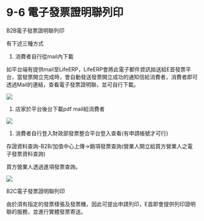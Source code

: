 # 9-6 電子發票證明聯列印

B2B電子發票證明聯列印

有下述三種方式

1. 消費者自行從mail內下載

如平台端有提供mail至LifeERP，LifeERP會將此電子郵件資訊拋送給E首發票平台，當發票開立完成時，會自動發送發票開立成功的通知信給消費者，消費者即可透過Mail的連結，查看電子發票證明聯，並可自行下載。

![](https://github.com/lifecomService/LifeERP_manuals/tree/c5f5cca33bca11311bde6512cab215b123ef8fd0/.gitbook/assets/image%20%2863%29.png)

1. 店家於平台後台下載pdf mail給消費者

![](https://github.com/lifecomService/LifeERP_manuals/tree/c5f5cca33bca11311bde6512cab215b123ef8fd0/.gitbook/assets/image%20%2855%29.png)

1. 消費者自行登入財政部發票整合平台登入查看\(有申請帳號才可行\)

存證資料查詢-B2B/加值中心上傳→銷項發票查詢\(營業人開立給買方營業人之電子發票資料查詢\)

買方營業人透過進項發票查詢。

![](https://github.com/lifecomService/LifeERP_manuals/tree/c5f5cca33bca11311bde6512cab215b123ef8fd0/.gitbook/assets/image%20%289%29.png)

B2C電子發票證明聯列印

由於須有指定的發票樣張及發票機，因此可提出申請列印，E首即會提供列印證明聯的服務，並進行實體發票寄送。

